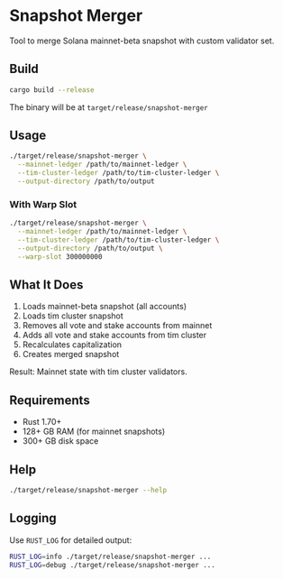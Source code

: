 # Snapshot Merger

Tool to merge Solana mainnet-beta snapshot with custom validator set.

## Build

```bash
cargo build --release
```

The binary will be at `target/release/snapshot-merger`

## Usage

```bash
./target/release/snapshot-merger \
  --mainnet-ledger /path/to/mainnet-ledger \
  --tim-cluster-ledger /path/to/tim-cluster-ledger \
  --output-directory /path/to/output
```

### With Warp Slot

```bash
./target/release/snapshot-merger \
  --mainnet-ledger /path/to/mainnet-ledger \
  --tim-cluster-ledger /path/to/tim-cluster-ledger \
  --output-directory /path/to/output \
  --warp-slot 300000000
```

## What It Does

1. Loads mainnet-beta snapshot (all accounts)
2. Loads tim cluster snapshot  
3. Removes all vote and stake accounts from mainnet
4. Adds all vote and stake accounts from tim cluster
5. Recalculates capitalization
6. Creates merged snapshot

Result: Mainnet state with tim cluster validators.

## Requirements

- Rust 1.70+
- 128+ GB RAM (for mainnet snapshots)
- 300+ GB disk space

## Help

```bash
./target/release/snapshot-merger --help
```

## Logging

Use `RUST_LOG` for detailed output:

```bash
RUST_LOG=info ./target/release/snapshot-merger ...
RUST_LOG=debug ./target/release/snapshot-merger ...
```


